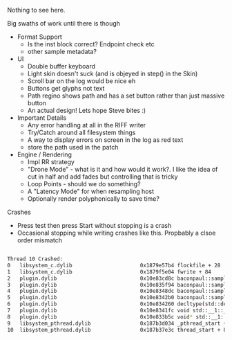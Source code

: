 Nothing to see here.

Big swaths of work until there is though

- Format Support
    - Is the inst block correct? Endpoint check etc
    - other sample metadata?
- UI
    - Double buffer keyboard
    - Light skin doesn't suck (and is objeyed in step() in the Skin)
    - Scroll bar on the log would be nice eh
    - Buttons get glyphs not text
    - Path regino shows path and has a set button rather than just massive button
    - An actual design! Lets hope Steve bites :)
- Important Details
    - Any error handling at all in the RIFF writer
    - Try/Catch around all filesystem things
    - A way to display errors on screen in the log as red text
    - store the path used in the patch
- Engine / Rendering
    - Impl RR strategy
    - "Drone Mode" - what is it and how would it work?. I like the idea of cut in
      half and add fades but controlling that is tricky
    - Loop Points - should we do something?
    - A "Latency Mode" for when resampling host
    - Optionally render polyphonically to save time?

Crashes

- Press test then press Start without stopping is a crash
- Occasional stopping while writing crashes like this. Propbably a clsoe order mismatch

```bash

Thread 10 Crashed:
0   libsystem_c.dylib             	       0x1879e57b4 flockfile + 28
1   libsystem_c.dylib             	       0x1879f5e04 fwrite + 84
2   plugin.dylib                  	       0x10e83cd8c baconpaul::samplecreator::riffwav::RIFFWavWriter::pushInterleavedBlock(float*, unsigned long) + 56 (RIFFWavWriter.hpp:90)
3   plugin.dylib                  	       0x10e835f94 baconpaul::samplecreator::SampleCreatorModule::renderThreadWriteBlock(int) + 144 (SampleCreatorModule.hpp:412)
4   plugin.dylib                  	       0x10e8348dc baconpaul::samplecreator::SampleCreatorModule::renderThreadProcess() + 1568 (SampleCreatorModule.hpp:357)
5   plugin.dylib                  	       0x10e8342b0 baconpaul::samplecreator::SampleCreatorModule::SampleCreatorModule()::'lambda'()::operator()() const + 28 (SampleCreatorModule.hpp:180)
6   plugin.dylib                  	       0x10e834260 decltype(std::declval<baconpaul::samplecreator::SampleCreatorModule::SampleCreatorModule()::'lambda'()>()()) std::__1::__invoke[abi:ue170006]<baconpaul::samplecreator::SampleCreatorModule::SampleCreatorModule()::'lambda'()>(baconpaul::samplecreator::SampleCreatorModule::SampleCreatorModule()::'lambda'()&&) + 24 (invoke.h:340)
7   plugin.dylib                  	       0x10e8341fc void std::__1::__thread_execute[abi:ue170006]<std::__1::unique_ptr<std::__1::__thread_struct, std::__1::default_delete<std::__1::__thread_struct>>, baconpaul::samplecreator::SampleCreatorModule::SampleCreatorModule()::'lambda'()>(std::__1::tuple<std::__1::unique_ptr<std::__1::__thread_struct, std::__1::default_delete<std::__1::__thread_struct>>, baconpaul::samplecreator::SampleCreatorModule::SampleCreatorModule()::'lambda'()>&, std::__1::__tuple_indices<>) + 28 (thread.h:227)
8   plugin.dylib                  	       0x10e833b5c void* std::__1::__thread_proxy[abi:ue170006]<std::__1::tuple<std::__1::unique_ptr<std::__1::__thread_struct, std::__1::default_delete<std::__1::__thread_struct>>, baconpaul::samplecreator::SampleCreatorModule::SampleCreatorModule()::'lambda'()>>(void*) + 84 (thread.h:238)
9   libsystem_pthread.dylib       	       0x187b3d034 _pthread_start + 136
10  libsystem_pthread.dylib       	       0x187b37e3c thread_start + 8

```
